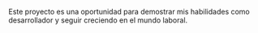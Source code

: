 Este proyecto es una oportunidad para demostrar mis habilidades como desarrollador y seguir creciendo en el mundo laboral.
